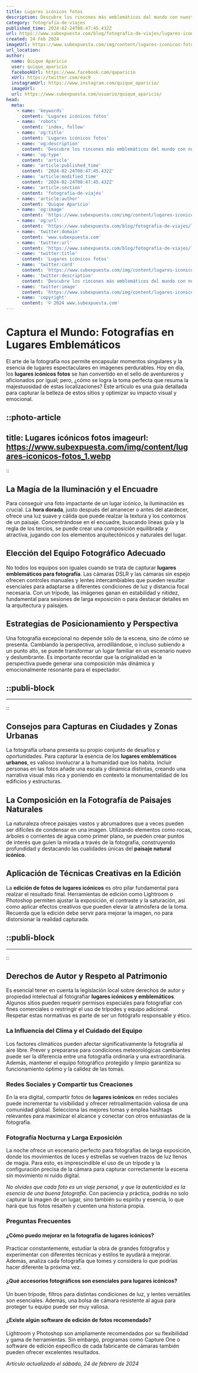 ```yaml
---
title: Lugares icónicos fotos
description: Descubre los rincones más emblemáticos del mundo con nuestra selección de fotografías de lugares icónicos. ¡Inspírate para tu próxima aventura!
category: fotografia-de-viajes
published_time: 2024-02-24T08:47:45.432Z
url: https://www.subexpuesta.com/blog/fotografia-de-viajes/lugares-iconicos-fotos
created: 24 Feb 2024
imageUrl: https://www.subexpuesta.com/img/content/lugares-iconicos-fotos_1.webp
url_location:
author:
  name: Quique Aparicio
  user: quique_aparicio
  facebookUrl: https://www.facebook.com/qaparicio
  xUrl: https://twitter.com/eac9
  instagramUrl: https://www.instagram.com/quique_aparicio/
  imageUrl: 
  url: https://www.subexpuesta.com/usuario/quique_aparicio/
head:
  meta:
    - name: 'keywords'
      content: 'Lugares icónicos fotos'
    - name: 'robots'
      content: 'index, follow'
    - name: 'og:title'
      content: 'Lugares icónicos fotos'
    - name: 'og:description'
      content: 'Descubre los rincones más emblemáticos del mundo con nuestra selección de fotografías de lugares icónicos. ¡Inspírate para tu próxima aventura!'
    - name: 'og:type'
      content: 'article'
    - name: 'article:published_time'
      content: '2024-02-24T08:47:45.432Z'
    - name: 'article:modified_time'
      content: '2024-02-24T08:47:45.432Z'
    - name: 'article:section'
      content: 'fotografia-de-viajes'
    - name: 'article:author'
      content: 'Quique Aparicio'
    - name: 'og:image'
      content: 'https://www.subexpuesta.com/img/content/lugares-iconicos-fotos_1.webp'
    - name: 'og:url'
      content: 'https://www.subexpuesta.com/blog/fotografia-de-viajes/lugares-iconicos-fotos'
    - name: 'twitter:domain'
      content: 'www.subexpuesta.com'
    - name: 'twitter:url'
      content: 'https://www.subexpuesta.com/blog/fotografia-de-viajes/lugares-iconicos-fotos'
    - name: 'twitter:title'
      content: 'Lugares icónicos fotos'
    - name: 'twitter:card'
      content: 'https://www.subexpuesta.com/img/content/lugares-iconicos-fotos_1.webp'
    - name: 'twitter:description'
      content: 'Descubre los rincones más emblemáticos del mundo con nuestra selección de fotografías de lugares icónicos. ¡Inspírate para tu próxima aventura!'
    - name: 'twitter:image'
      content: 'https://www.subexpuesta.com/img/content/lugares-iconicos-fotos_1.webp'
    - name: 'copyright'
      content: '© 2024 www.subexpuesta.com'
---
```

# Captura el Mundo: Fotografías en Lugares Emblemáticos

El arte de la fotografía nos permite encapsular momentos singulares y la esencia de lugares espectaculares en imágenes perdurables. Hoy en día, los **lugares icónicos fotos** se han convertido en el sello de aventureros y aficionados por igual; pero, ¿cómo se logra la toma perfecta que resuma la majestuosidad de estas localizaciones? Este artículo es una guía detallada para capturar la belleza de estos sitios y optimizar su impacto visual y emocional.


::photo-article
---
title: Lugares icónicos fotos
imageurl: https://www.subexpuesta.com/img/content/lugares-iconicos-fotos_1.webp
---
::


## La Magia de la Iluminación y el Encuadre

Para conseguir una foto impactante de un lugar icónico, la iluminación es crucial. La **hora dorada**, justo después del amanecer o antes del atardecer, ofrece una luz suave y cálida que puede realzar la textura y los contornos de un paisaje. Concentrándose en el encuadre, buscando líneas guía y la regla de los tercios, se puede crear una composición equilibrada y atractiva, jugando con los elementos arquitectónicos y naturales del lugar.

## Elección del Equipo Fotográfico Adecuado

No todos los equipos son iguales cuando se trata de capturar **lugares emblemáticos para fotografía**. Las cámaras DSLR y las cámaras sin espejo ofrecen controles manuales y lentes intercambiables que pueden resultar esenciales para adaptarse a diferentes condiciones de luz y distancia focal necesaria. Con un trípode, las imágenes ganan en estabilidad y nitidez, fundamental para sesiones de larga exposición o para destacar detalles en la arquitectura y paisajes.

## Estrategias de Posicionamiento y Perspectiva

Una fotografía excepcional no depende sólo de la escena, sino de cómo se presenta. Cambiando la perspectiva, arrodillándose, o incluso subiendo a un punto alto, se puede transformar un lugar familiar en un escenario nuevo y deslumbrante. Es importante recordar que la originalidad en la perspectiva puede generar una composición más dinámica y emocionalmente resonante para el espectador.


  ::publi-block
  ---
  ---
  ::
  
  
## Consejos para Capturas en Ciudades y Zonas Urbanas

La fotografía urbana presenta su propio conjunto de desafíos y oportunidades. Para capturar la esencia de los **lugares emblemáticos urbanos**, es valioso involucrar a la humanidad que los habita. Incluir personas en las fotos añade una escala y dinámica distintas, creando una narrativa visual más rica y poniendo en contexto la monumentalidad de los edificios y estructuras.

## La Composición en la Fotografía de Paisajes Naturales

La naturaleza ofrece paisajes vastos y abrumadores que a veces pueden ser difíciles de condensar en una imagen. Utilizando elementos como rocas, árboles o corrientes de agua como primer plano, se pueden crear puntos de interés que guíen la mirada a través de la fotografía, construyendo profundidad y destacando las cualidades únicas del **paisaje natural icónico**.

## Aplicación de Técnicas Creativas en la Edición

La **edición de fotos de lugares icónicos** es otro pilar fundamental para realzar el resultado final. Herramientas de edición como Lightroom o Photoshop permiten ajustar la exposición, el contraste y la saturación, así como aplicar efectos creativos que pueden elevar la atmósfera de la toma. Recuerda que la edición debe servir para mejorar la imagen, no para distorsionar la realidad capturada.


  ::publi-block
  ---
  ---
  ::
  
  
## Derechos de Autor y Respeto al Patrimonio

Es esencial tener en cuenta la legislación local sobre derechos de autor y propiedad intelectual al fotografiar **lugares icónicos y emblemáticos**. Algunos sitios pueden requerir permisos especiales para fotografiar con fines comerciales o restringir el uso de trípodes y equipo adicional. Respetar estas normativas es parte de ser un fotógrafo responsable y ético.

### La Influencia del Clima y el Cuidado del Equipo

Los factores climáticos pueden afectar significativamente la fotografía al aire libre. Prever y prepararse para condiciones meteorológicas cambiantes puede ser la diferencia entre una fotografía ordinaria y una extraordinaria. Además, mantener el equipo fotográfico protegido y limpio garantiza su funcionamiento óptimo y la calidez de las tomas.

### Redes Sociales y Compartir tus Creaciones

En la era digital, compartir fotos de **lugares icónicos** en redes sociales puede incrementar tu visibilidad y ofrecer retroalimentación valiosa de una comunidad global. Selecciona las mejores tomas y emplea hashtags relevantes para maximizar el alcance y conectar con otros entusiastas de la fotografía.

### Fotografía Nocturna y Larga Exposición

La noche ofrece un escenario perfecto para fotografías de larga exposición, donde los movimientos de luces y estrellas se vuelven trazos de luz llenos de magia. Para esto, es imprescindible el uso de un trípode y la configuración precisa de la cámara para capturar correctamente la escena sin movimiento ni ruido digital.

*No olvides que cada foto es un viaje personal, y que la autenticidad es la esencia de una buena fotografía*. Con paciencia y práctica, podrás no solo capturar la imagen de un lugar, sino también su espíritu y esencia, lo que hará que tus fotos resalten y cuenten una historia propia.

### Preguntas Frecuentes

#### **¿Cómo puedo mejorar en la fotografía de lugares icónicos?**
Practicar constantemente, estudiar la obra de grandes fotógrafos y experimentar con diferentes técnicas y estilos te ayudará a mejorar. Además, analiza cada fotografía que tomes y considera lo que podrías hacer diferente la próxima vez.

#### **¿Qué accesorios fotográficos son esenciales para lugares icónicos?**
Un buen trípode, filtros para distintas condiciones de luz, y lentes versátiles son esenciales. Además, una bolsa de cámara resistente al agua para proteger tu equipo puede ser muy valiosa.

#### **¿Existe algún software de edición de fotos recomendado?**
Lightroom y Photoshop son ampliamente recomendados por su flexibilidad y gama de herramientas. Sin embargo, programas como Capture One o software de edición específico de cada fabricante de cámaras también pueden ofrecer excelentes resultados.

_Artículo actualizado el sábado, 24 de febrero de 2024_